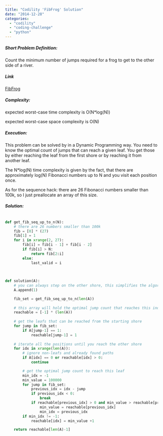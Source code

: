 ```yaml
---
title: "Codility 'FibFrog' Solution"
date: "2014-12-28"
categories: 
  - "codility"
  - "coding-challenge"
  - "python"
---
```


##### Short Problem Definition:

Count the minimum number of jumps required for a frog to get to the other side of a river.

##### Link

[FibFrog](https://codility.com/demo/take-sample-test/fib_frog)

##### Complexity:

expected worst-case time complexity is O(N\*log(N))

expected worst-case space complexity is O(N)

##### Execution:

This problem can be solved by in a Dynamic Programming way. You need to know the optimal count of jumps that can reach a given leaf. You get those by either reaching the leaf from the first shore or by reaching it from another leaf.

The N\*log(N) time complexity is given by the fact, that there are approximately log(N) Fibonacci numbers up to N and you visit each position once.

As for the sequence hack: there are 26 Fibonacci numbers smaller than 100k, so I just preallocate an array of this size.

##### Solution:

```python

def get_fib_seq_up_to_n(N):
    # there are 26 numbers smaller than 100k
    fib = [0] * (27)
    fib[1] = 1
    for i in xrange(2, 27):
        fib[i] = fib[i - 1] + fib[i - 2]
        if fib[i] > N:
            return fib[2:i]
        else:
            last_valid = i
    
    
    
def solution(A):
    # you can always step on the other shore, this simplifies the algorithm
    A.append(1)

    fib_set = get_fib_seq_up_to_n(len(A))
    
    # this array will hold the optimal jump count that reaches this index
    reachable = [-1] * (len(A))
    
    # get the leafs that can be reached from the starting shore
    for jump in fib_set:
        if A[jump-1] == 1:
            reachable[jump-1] = 1
    
    # iterate all the positions until you reach the other shore
    for idx in xrange(len(A)):
        # ignore non-leafs and already found paths
        if A[idx] == 0 or reachable[idx] > 0:
            continue

        # get the optimal jump count to reach this leaf
        min_idx = -1
        min_value = 100000
        for jump in fib_set:
            previous_idx = idx - jump
            if previous_idx < 0:
                break
            if reachable[previous_idx] > 0 and min_value > reachable[previous_idx]:
                min_value = reachable[previous_idx]
                min_idx = previous_idx
        if min_idx != -1:
            reachable[idx] = min_value +1

    return reachable[len(A)-1]
```
